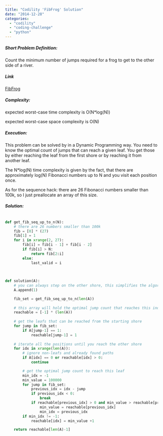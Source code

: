 ```yaml
---
title: "Codility 'FibFrog' Solution"
date: "2014-12-28"
categories: 
  - "codility"
  - "coding-challenge"
  - "python"
---
```


##### Short Problem Definition:

Count the minimum number of jumps required for a frog to get to the other side of a river.

##### Link

[FibFrog](https://codility.com/demo/take-sample-test/fib_frog)

##### Complexity:

expected worst-case time complexity is O(N\*log(N))

expected worst-case space complexity is O(N)

##### Execution:

This problem can be solved by in a Dynamic Programming way. You need to know the optimal count of jumps that can reach a given leaf. You get those by either reaching the leaf from the first shore or by reaching it from another leaf.

The N\*log(N) time complexity is given by the fact, that there are approximately log(N) Fibonacci numbers up to N and you visit each position once.

As for the sequence hack: there are 26 Fibonacci numbers smaller than 100k, so I just preallocate an array of this size.

##### Solution:

```python

def get_fib_seq_up_to_n(N):
    # there are 26 numbers smaller than 100k
    fib = [0] * (27)
    fib[1] = 1
    for i in xrange(2, 27):
        fib[i] = fib[i - 1] + fib[i - 2]
        if fib[i] > N:
            return fib[2:i]
        else:
            last_valid = i
    
    
    
def solution(A):
    # you can always step on the other shore, this simplifies the algorithm
    A.append(1)

    fib_set = get_fib_seq_up_to_n(len(A))
    
    # this array will hold the optimal jump count that reaches this index
    reachable = [-1] * (len(A))
    
    # get the leafs that can be reached from the starting shore
    for jump in fib_set:
        if A[jump-1] == 1:
            reachable[jump-1] = 1
    
    # iterate all the positions until you reach the other shore
    for idx in xrange(len(A)):
        # ignore non-leafs and already found paths
        if A[idx] == 0 or reachable[idx] > 0:
            continue

        # get the optimal jump count to reach this leaf
        min_idx = -1
        min_value = 100000
        for jump in fib_set:
            previous_idx = idx - jump
            if previous_idx < 0:
                break
            if reachable[previous_idx] > 0 and min_value > reachable[previous_idx]:
                min_value = reachable[previous_idx]
                min_idx = previous_idx
        if min_idx != -1:
            reachable[idx] = min_value +1

    return reachable[len(A)-1]
```
